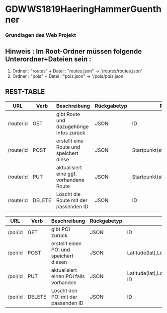 # GDWWS1819HaeringHammerGuenthner
### Grundlagen des Web Projekt

## Hinweis : Im Root-Ordner müssen folgende Unterordner+Dateien sein : 
1. Ordner : "routes"  +  Datei : "routes.json" -> '/routes/routes.json'
2. Ordner : "pois" + Datei : "pois.json" -> '/pois/pois.json'


## REST-TABLE

| URL      |     Verb     |Beschreibung                               | Rückgabetyp |Parameter|
|----------|--------------|-------------------------------------------|-------------|---------|
|/route/id | GET          | gibt Route und dazugehörige Infos zurück  | JSON        |  ID  |   
| /route/id|  POST        | erstellt eine Route und speichert diese   | JSON        |Startpunkt(start),Zielpunkt(ziel),ID |  
| /route/id|    PUT       | aktualisiert eine ggf. vorhandene Route   | JSON        |Startpunkt(start),Zielpunkt(ziel) |
| /route/id|    DELETE    | Löscht die Route mit  der passenden ID    | JSON        |ID |

| URL      |     Verb     |Beschreibung                               | Rückgabetyp |Parameter|
|----------|--------------|-------------------------------------------|-------------|---------|
|/poi/id | GET          | gibt POI zurück  | JSON        |  ID  |   
| /poi/id|  POST        | erstellt einen POI und speichert diesen   | JSON        |Latitude(lat),Longitude(lon),Kategorie(kat),ID |  
| /poi/id|    PUT       | aktualisiert einen POI falls vorhanden| JSON        | Latitude(lat),Longitude(lon),Kategorie(kat), ID |
| /poi/id|    DELETE    | Löscht den POI mit  der passenden ID    | JSON        |ID |






